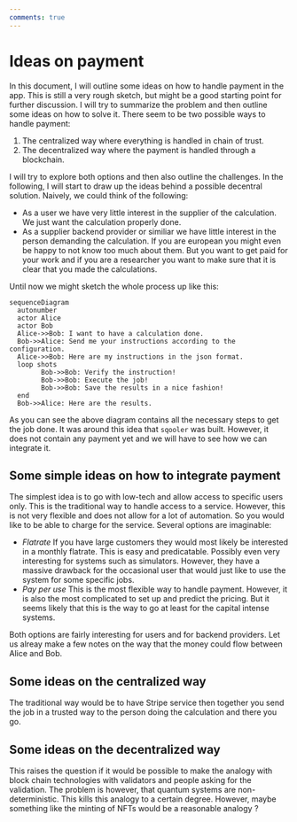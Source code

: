 ```yaml
---
comments: true
---
```


# Ideas on payment

In this document, I will outline some ideas on how to handle payment in the app. This is still a very rough sketch, but might be a good starting point for further discussion. I will try to summarize the problem and then outline some ideas on how to solve it. There seem to be two possible ways to handle payment:

1. The centralized way where everything is handled in chain of trust.
2. The decentralized way where the payment is handled through a blockchain.

I will try to explore both options and then also outline the challenges.
In the following, I will start to draw up the ideas behind a possible decentral solution. Naively, we could think of the following:

 - As a user we have very little interest in the supplier of the calculation. We just want the calculation properly done.
 - As a supplier backend provider or similiar we have little interest in the person demanding the calculation. If you are european you might even be happy to not know too much about them. But you want to get paid for your work and if you are a researcher you want to make sure that it is clear that you made the calculations. 
 
 Until now we might sketch the whole process up like this:

``` mermaid
sequenceDiagram
  autonumber
  actor Alice
  actor Bob
  Alice->>Bob: I want to have a calculation done.
  Bob->>Alice: Send me your instructions according to the configuration.
  Alice->>Bob: Here are my instructions in the json format.
  loop shots
        Bob->>Bob: Verify the instruction!
        Bob->>Bob: Execute the job!
        Bob->>Bob: Save the results in a nice fashion!
  end
  Bob->>Alice: Here are the results.
```
As you can see the above diagram contains all the necessary steps to get the job done. It was around this idea that `sqooler` was built. However, it does not contain any payment yet and we will have to see how we can integrate it.

## Some simple ideas on how to integrate payment
The simplest idea is to go with low-tech and allow access to specific users only. This is the traditional way to handle access to a service. However, this is not very flexible and does not allow for a lot of automation. So you would like to be able to charge for the service. Several options are imaginable:

- *Flatrate* If you have large customers they would most likely be interested in a monthly flatrate. This is easy and predicatable. Possibly even very interesting for systems such as simulators. However, they have a massive drawback for the occasional user that would just like to use the system for some specific jobs.
- *Pay per use* This is the most flexible way to handle payment. However, it is also the most complicated to set up and predict the pricing. But it seems likely that this is the way to go at least for the capital intense systems.

Both options are fairly interesting for users and for backend providers. Let us alreay make a few notes on the way that the money could flow between Alice and Bob.

## Some ideas on the centralized way
The traditional way would be to have Stripe service then together you send the job in a trusted way to the person doing the calculation and there you go.

## Some ideas on the decentralized way
This raises the question if it would be possible to make the analogy with block chain technologies with validators and people asking for the validation. The problem is however, that quantum systems are non-deterministic. This kills this analogy to a certain degree. However, maybe something like the minting of NFTs would be a reasonable analogy ?

